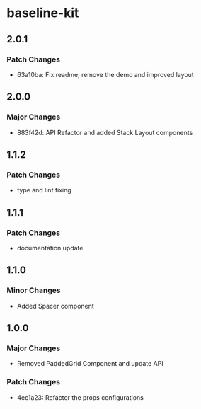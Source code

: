 # baseline-kit

## 2.0.1

### Patch Changes

- 63a10ba: Fix readme, remove the demo and improved layout

## 2.0.0

### Major Changes

- 883f42d: API Refactor and added Stack Layout components

## 1.1.2

### Patch Changes

- type and lint fixing

## 1.1.1

### Patch Changes

- documentation update

## 1.1.0

### Minor Changes

- Added Spacer component

## 1.0.0

### Major Changes

- Removed PaddedGrid Component and update API

### Patch Changes

- 4ec1a23: Refactor the props configurations
